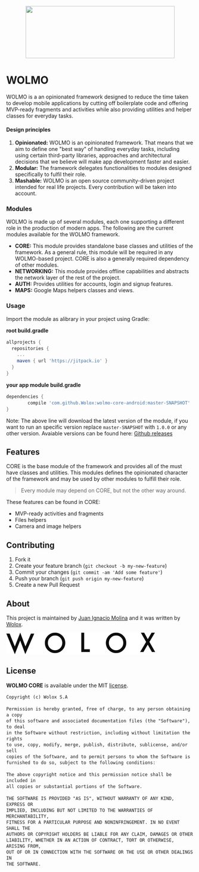 <p align="center">
  <img height="140px" width="400px" src="https://cloud.githubusercontent.com/assets/4109119/25450281/cac5979e-2a94-11e7-9176-8e323df5dab8.png"/>
</p>

# WOLMO

WOLMO is a an opinionated framework designed to reduce the time taken to develop mobile applications by cutting off boilerplate code and offering MVP-ready fragments and activities while also providing utilities and helper classes for everyday tasks.

#### Design principles
1. **Opinionated:** WOLMO is an opinionated framework. That means that we aim to define one "best way" of handling everyday tasks, including using certain third-party libraries, approaches and architectural decisions that we believe will make app development faster and easier.
2. **Modular:** The framework delegates functionalities to modules designed specifically to fulfil their role.
3. **Mashable:** WOLMO is an open source community-driven project intended for real life projects. Every contribution will be taken into account.

### Modules

WOLMO is made up of several modules, each one supporting a different role in the production of modern apps. The following are the current modules available for the WOLMO framework.

* **CORE:** This module provides standalone base classes and utilities of the framework. As a general rule, this module will be required in any WOLMO-based project. CORE is also a generally required dependency of other modules.
* **NETWORKING:** This module provides offline capabilities and abstracts the network layer of the rest of the project.
* **AUTH:** Provides utilities for accounts, login and signup features.
* **MAPS:** Google Maps helpers classes and views.

### Usage

Import the module as alibrary in your project using Gradle:

**root build.gradle**
```groovy
allprojects {
  repositories {
    ...
    maven { url 'https://jitpack.io' }
  }
}
```
**your app module build.gradle**
```groovy
dependencies {
        compile 'com.github.Wolox:wolmo-core-android:master-SNAPSHOT'
}
```
Note: The above line will download the latest version of the module, if you want to run an specific version replace `master-SNAPSHOT` with `1.0.0` or any other version. Avaiable versions can be found here: [Github releases](https://github.com/Wolox/wolmo-core-android/releases)

## Features

CORE is the base module of the framework and provides all of the must have classes and utilities. This modules defines the opinionated character of the framework and may be used by other modules to fulfill their role.

> Every module may depend on CORE, but not the other way around.

These features can be found in CORE:

* MVP-ready activities and fragments
* Files helpers
* Camera and image helpers

## <a name="topic-contributing"></a> Contributing

1. Fork it
2. Create your feature branch (`git checkout -b my-new-feature`)
3. Commit your changes (`git commit -am 'Add some feature'`)
4. Push your branch (`git push origin my-new-feature`)
5. Create a new Pull Request

## <a name="topic-about"></a> About

This project is maintained by [Juan Ignacio Molina](https://github.com/juanignaciomolina)
and it was written by [Wolox](http://www.wolox.com.ar).

![Wolox](https://raw.githubusercontent.com/Wolox/press-kit/master/logos/logo_banner.png)

## <a name="topic-license"></a> License

**WOLMO CORE** is available under the MIT [license](https://raw.githubusercontent.com/Wolox/wolmo-core-android/master/LICENSE.md).

    Copyright (c) Wolox S.A

    Permission is hereby granted, free of charge, to any person obtaining a copy
    of this software and associated documentation files (the "Software"), to deal
    in the Software without restriction, including without limitation the rights
    to use, copy, modify, merge, publish, distribute, sublicense, and/or sell
    copies of the Software, and to permit persons to whom the Software is
    furnished to do so, subject to the following conditions:

    The above copyright notice and this permission notice shall be included in
    all copies or substantial portions of the Software.

    THE SOFTWARE IS PROVIDED "AS IS", WITHOUT WARRANTY OF ANY KIND, EXPRESS OR
    IMPLIED, INCLUDING BUT NOT LIMITED TO THE WARRANTIES OF MERCHANTABILITY,
    FITNESS FOR A PARTICULAR PURPOSE AND NONINFRINGEMENT. IN NO EVENT SHALL THE
    AUTHORS OR COPYRIGHT HOLDERS BE LIABLE FOR ANY CLAIM, DAMAGES OR OTHER
    LIABILITY, WHETHER IN AN ACTION OF CONTRACT, TORT OR OTHERWISE, ARISING FROM,
    OUT OF OR IN CONNECTION WITH THE SOFTWARE OR THE USE OR OTHER DEALINGS IN
    THE SOFTWARE.
